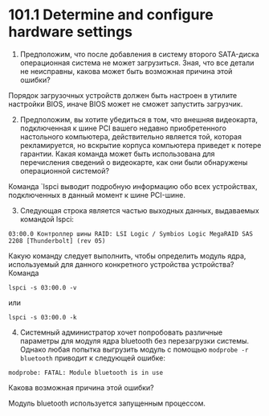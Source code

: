 # 101.1 Determine and configure hardware settings

1. Предположим, что после добавления в систему второго SATA-диска операционная система не может загрузиться. Зная, что все детали не неисправны, какова может быть возможная причина этой ошибки?

Порядок загрузочных устройств должен быть настроен в утилите настройки BIOS, иначе BIOS может не сможет запустить загрузчик.

2. Предположим, вы хотите убедиться в том, что внешняя видеокарта, подключенная к шине PCI вашего недавно приобретенного настольного компьютера, действительно является той, которая рекламируется, но вскрытие корпуса компьютера приведет к потере гарантии. Какая команда может быть использована для перечисления сведений о видеокарте, как они были обнаружены операционной системой?
   
Команда `lspci выводит подробную информацию обо всех устройствах, подключенных в данный момент к шине PCI-шине.

3. Следующая строка является частью выходных данных, выдаваемых командой lspci:
```
03:00.0 Контроллер шины RAID: LSI Logic / Symbios Logic MegaRAID SAS 2208 [Thunderbolt] (rev 05)
```
Какую команду следует выполнить, чтобы определить модуль ядра, используемый для данного конкретного устройства устройства?
Команда 
```
lspci -s 03:00.0 -v
``` 
или 
```
lspci -s 03:00.0 -k
```

4. Системный администратор хочет попробовать различные параметры для модуля ядра bluetooth без перезагрузки системы. Однако любая попытка выгрузить модуль с помощью `modprobe -r bluetooth` приводит к следующей ошибке:

```console
modprobe: FATAL: Module bluetooth is in use
```
Какова возможная причина этой ошибки?

Модуль bluetooth используется запущенным процессом.